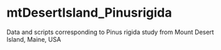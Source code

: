 # mtDesertIsland_Pinusrigida
Data and scripts corresponding to Pinus rigida study from Mount Desert Island, Maine, USA
